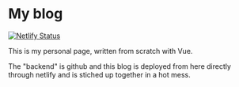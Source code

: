 # My blog

[![Netlify Status](https://api.netlify.com/api/v1/badges/5ad271e0-3836-4a9c-b34b-f46d232fcad6/deploy-status)](https://app.netlify.com/sites/friendly-engelbart-71e0ea/deploys)

This is my personal page, written from scratch with Vue.

The "backend" is github and this blog is deployed from here directly through
netlify and is stiched up together in a hot mess.
